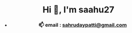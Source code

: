 <h1 align="center">Hi 👋, I'm saahu27</h1>
<h3 align="center"> 

- 📫 email : sahrudaypatti@gmail.com


